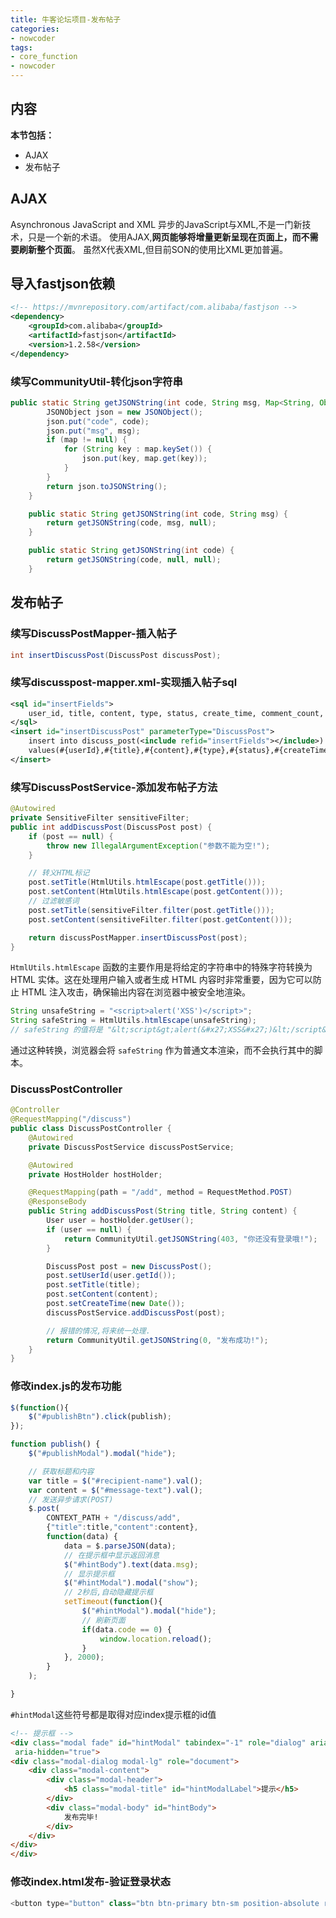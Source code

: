 ```yaml
---
title: 牛客论坛项目-发布帖子
categories:
- nowcoder
tags:
- core_function
- nowcoder
---
```

<meta name="referrer" content="no-referrer"/>

## 内容

**本节包括：**

- AJAX
- 发布帖子

<!--more-->

## AJAX

Asynchronous JavaScript and XML
异步的JavaScript与XML,不是一门新技术，只是一个新的术语。
使用AJAX,**网页能够将增量更新呈现在页面上，而不需要刷新整个页面**。
虽然X代表XML,但目前SON的使用比XML更加普遍。

## 导入fastjson依赖

~~~xml
<!-- https://mvnrepository.com/artifact/com.alibaba/fastjson -->
<dependency>
    <groupId>com.alibaba</groupId>
    <artifactId>fastjson</artifactId>
    <version>1.2.58</version>
</dependency>
~~~

### 续写CommunityUtil-转化json字符串

~~~java
public static String getJSONString(int code, String msg, Map<String, Object> map) {
        JSONObject json = new JSONObject();
        json.put("code", code);
        json.put("msg", msg);
        if (map != null) {
            for (String key : map.keySet()) {
                json.put(key, map.get(key));
            }
        }
        return json.toJSONString();
    }

    public static String getJSONString(int code, String msg) {
        return getJSONString(code, msg, null);
    }

    public static String getJSONString(int code) {
        return getJSONString(code, null, null);
    }
~~~

## 发布帖子

### 续写DiscussPostMapper-插入帖子

~~~java
int insertDiscussPost(DiscussPost discussPost);
~~~

### 续写discusspost-mapper.xml-实现插入帖子sql

~~~xml
<sql id="insertFields">
    user_id, title, content, type, status, create_time, comment_count, score
</sql>
<insert id="insertDiscussPost" parameterType="DiscussPost">
    insert into discuss_post(<include refid="insertFields"></include>)
    values(#{userId},#{title},#{content},#{type},#{status},#{createTime},#{commentCount},#{score})
</insert>
~~~

### 续写DiscussPostService-添加发布帖子方法

~~~java
@Autowired
private SensitiveFilter sensitiveFilter;
public int addDiscussPost(DiscussPost post) {
    if (post == null) {
        throw new IllegalArgumentException("参数不能为空!");
    }

    // 转义HTML标记
    post.setTitle(HtmlUtils.htmlEscape(post.getTitle()));
    post.setContent(HtmlUtils.htmlEscape(post.getContent()));
    // 过滤敏感词
    post.setTitle(sensitiveFilter.filter(post.getTitle()));
    post.setContent(sensitiveFilter.filter(post.getContent()));

    return discussPostMapper.insertDiscussPost(post);
}
~~~

`HtmlUtils.htmlEscape` 函数的主要作用是将给定的字符串中的特殊字符转换为 HTML 实体。这在处理用户输入或者生成 HTML 内容时非常重要，因为它可以防止 HTML 注入攻击，确保输出内容在浏览器中被安全地渲染。

~~~java
String unsafeString = "<script>alert('XSS')</script>";
String safeString = HtmlUtils.htmlEscape(unsafeString);
// safeString 的值将是 "&lt;script&gt;alert(&#x27;XSS&#x27;)&lt;/script&gt;"
~~~

通过这种转换，浏览器会将 `safeString` 作为普通文本渲染，而不会执行其中的脚本。

### DiscussPostController

~~~java
@Controller
@RequestMapping("/discuss")
public class DiscussPostController {
    @Autowired
    private DiscussPostService discussPostService;

    @Autowired
    private HostHolder hostHolder;

    @RequestMapping(path = "/add", method = RequestMethod.POST)
    @ResponseBody
    public String addDiscussPost(String title, String content) {
        User user = hostHolder.getUser();
        if (user == null) {
            return CommunityUtil.getJSONString(403, "你还没有登录哦!");
        }

        DiscussPost post = new DiscussPost();
        post.setUserId(user.getId());
        post.setTitle(title);
        post.setContent(content);
        post.setCreateTime(new Date());
        discussPostService.addDiscussPost(post);

        // 报错的情况,将来统一处理.
        return CommunityUtil.getJSONString(0, "发布成功!");
    }
}
~~~

### 修改index.js的发布功能

~~~js
$(function(){
	$("#publishBtn").click(publish);
});

function publish() {
	$("#publishModal").modal("hide");

	// 获取标题和内容
	var title = $("#recipient-name").val();
	var content = $("#message-text").val();
	// 发送异步请求(POST)
	$.post(
	    CONTEXT_PATH + "/discuss/add",
	    {"title":title,"content":content},
	    function(data) {
	        data = $.parseJSON(data);
	        // 在提示框中显示返回消息
	        $("#hintBody").text(data.msg);
	        // 显示提示框
            $("#hintModal").modal("show");
            // 2秒后,自动隐藏提示框
            setTimeout(function(){
                $("#hintModal").modal("hide");
                // 刷新页面
                if(data.code == 0) {
                    window.location.reload();
                }
            }, 2000);
	    }
	);

}
~~~

`#hintModal`这些符号都是取得对应index提示框的id值

~~~html
<!-- 提示框 -->
<div class="modal fade" id="hintModal" tabindex="-1" role="dialog" aria-labelledby="hintModalLabel"
 aria-hidden="true">
<div class="modal-dialog modal-lg" role="document">
    <div class="modal-content">
        <div class="modal-header">
            <h5 class="modal-title" id="hintModalLabel">提示</h5>
        </div>
        <div class="modal-body" id="hintBody">
            发布完毕!
        </div>
    </div>
</div>
</div>
~~~

### 修改index.html发布-验证登录状态

~~~java
<button type="button" class="btn btn-primary btn-sm position-absolute rt-0" data-toggle="modal" data-target="#publishModal" th:if="${loginUser!=null}">我要发布</button>
~~~

